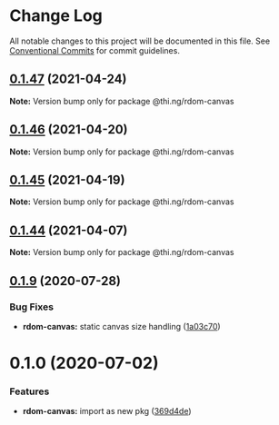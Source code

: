 # Change Log

All notable changes to this project will be documented in this file.
See [Conventional Commits](https://conventionalcommits.org) for commit guidelines.

## [0.1.47](https://github.com/thi-ng/umbrella/compare/@thi.ng/rdom-canvas@0.1.46...@thi.ng/rdom-canvas@0.1.47) (2021-04-24)

**Note:** Version bump only for package @thi.ng/rdom-canvas





## [0.1.46](https://github.com/thi-ng/umbrella/compare/@thi.ng/rdom-canvas@0.1.45...@thi.ng/rdom-canvas@0.1.46) (2021-04-20)

**Note:** Version bump only for package @thi.ng/rdom-canvas





## [0.1.45](https://github.com/thi-ng/umbrella/compare/@thi.ng/rdom-canvas@0.1.44...@thi.ng/rdom-canvas@0.1.45) (2021-04-19)

**Note:** Version bump only for package @thi.ng/rdom-canvas





## [0.1.44](https://github.com/thi-ng/umbrella/compare/@thi.ng/rdom-canvas@0.1.43...@thi.ng/rdom-canvas@0.1.44) (2021-04-07)

**Note:** Version bump only for package @thi.ng/rdom-canvas





## [0.1.9](https://github.com/thi-ng/umbrella/compare/@thi.ng/rdom-canvas@0.1.8...@thi.ng/rdom-canvas@0.1.9) (2020-07-28)


### Bug Fixes

* **rdom-canvas:** static canvas size handling ([1a03c70](https://github.com/thi-ng/umbrella/commit/1a03c70e3e9fe6c8b096f78084dc590102d96893))





# 0.1.0 (2020-07-02)


### Features

* **rdom-canvas:** import as new pkg ([369d4de](https://github.com/thi-ng/umbrella/commit/369d4de29c0b0c1ff3092126902f1835ac61870e))
